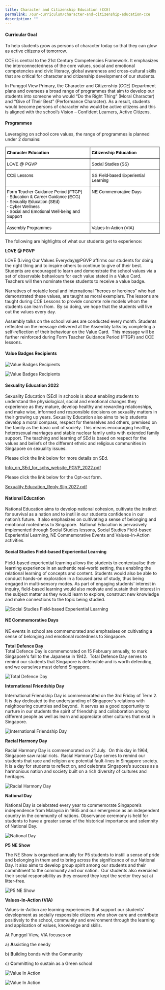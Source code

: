 ```yaml
---
title: Character and Citizenship Education (CCE)
permalink: /our-curriculum/character-and-citizenship-education-cce
description: ""
---
```

#### Curricular Goal

To help students grow as persons of character today so that they can glow as active citizens of tomorrow.

CCE is central to the 21st Century Competencies Framework.  It emphasizes the interconnectedness of the core values, social and emotional competencies and civic literacy, global awareness and cross-cultural skills that are critical for character and citizenship development of our students.

In Punggol View Primary, the Character and Citizenship (CCE) Department plans and oversees a broad range of programmes that aim to develop our students into someone who would “Do the Right Thing” (Moral Character) and “Give of Their Best” (Performance Character). As a result, students would become persons of character who would be active citizens and this is aligned with the school’s Vision – Confident Learners, Active Citizens. 

#### Programmes

Leveraging on school core values, the range of programmes is planned under 2 domains:

<style type="text/css">
.tg  {border-collapse:collapse;border-spacing:0;}
.tg td{border-color:black;border-style:solid;border-width:1px;font-family:Arial, sans-serif;font-size:14px;
  overflow:hidden;padding:10px 5px;word-break:normal;}
.tg th{border-color:black;border-style:solid;border-width:1px;font-family:Arial, sans-serif;font-size:14px;
  font-weight:normal;overflow:hidden;padding:10px 5px;word-break:normal;}
.tg .tg-s6wz{background-color:#FFF;color:#050505;text-align:left;vertical-align:top}
.tg .tg-xjv0{background-color:#FFF;color:#050505;font-weight:bold;text-align:left;vertical-align:top}
</style>
<table class="tg">
<thead>
  <tr>
    <th class="tg-xjv0">Character Education</th>
    <th class="tg-xjv0">Citizenship Education</th>
  </tr>
</thead>
<tbody>
  <tr>
    <td class="tg-s6wz">LOVE @ PGVP</td>
    <td class="tg-s6wz">Social Studies (SS)</td>
  </tr>
  <tr>
    <td class="tg-s6wz">CCE Lessons</td>
    <td class="tg-s6wz">SS Field-based Experiential Learning</td>
  </tr>
  <tr>
    <td class="tg-s6wz">Form Teacher Guidance Period (FTGP)<br>-  Education &amp; Career Guidance (ECG)<br>-  Sexuality Education (SEd)<br>-  Cyber Wellness<br>-  Social and Emotional Well-being and Support</td>
    <td class="tg-s6wz">NE Commemorative Days</td>
  </tr>
  <tr>
    <td class="tg-s6wz">Assembly Programmes</td>
    <td class="tg-s6wz">Values-In-Action (VIA)</td>
  </tr>
</tbody>
</table>

The following are highlights of what our students get to experience:  
  

**LOVE @ PGVP**

LOVE (Living Our Values Everyday)@PGVP affirms our students for doing the right thing and to inspire others to continue to give of their best.  Students are encouraged to learn and demonstrate the school values via a set of observable behaviours for each value stated in a Value Card.  Teachers will then nominate these students to receive a value badge.  

  

Narratives of notable local and international “heroes or heroines” who had demonstrated these values, are taught as moral exemplars. The lessons are taught during CCE Lessons to provide concrete role models whom the students can learn from.  By so doing, we hope that the students will live out the values every day. 

  

Assembly talks on the school values are conducted every month. Students reflected on the message delivered at the Assembly talks by completing a self-reflection of their behaviour on the Value Card.  This message will be further reinforced during Form Teacher Guidance Period (FTGP) and CCE lessons.

#### Value Badges Recipients

![Value Badges Recipients](/images/Value%20Badges%20Recipients.png)

![Value Badges Recipients](/images/Value%20Badges%20Recipients_2.jpg)

#### Sexuality Education 2022

Sexuality Education (SEd) in schools is about enabling students to understand the physiological, social and emotional changes they experience as they mature, develop healthy and rewarding relationships, and make wise, informed and responsible decisions on sexuality matters in their growing up years. Sexuality Education also aims to help students develop a moral compass, respect for themselves and others, premised on the family as the basic unit of society. This means encouraging healthy, heterosexual marriages and stable nuclear family units with extended family support. The teaching and learning of SEd is based on respect for the values and beliefs of the different ethnic and religious communities in Singapore on sexuality issues.

  

Please click the link below for more details on SEd.

[Info\_on\_SEd\_for\_schs\_website\_PGVP\_2022.pdf](/files/Info_on_SEd_for_schs_website_PGVP_2022.pdf)

  

Please click the link below for the Opt-out form.

[Sexuality Education\_Reply Slip 2022.pdf](/files/Sexuality%20Education_Reply%20Slip%202022.pdf)

#### National Education

National Education aims to develop national cohesion, cultivate the instinct for survival as a nation and to instil in our students confidence in our nation’s future.  It also emphasizes on cultivating a sense of belonging and emotional rootedness to Singapore.  National Education is pervasively implemented through Social Studies lessons, Social Studies Field-based Experiential Learning, NE Commemorative Events and Values-In-Action activities.

#### Social Studies Field-based Experiential Learning


Field-based experiential learning allows the students to contextualise their learning experience in an authentic real-world setting, thus enabling the relational learning of concepts and content. Students would also be able to conduct hands-on exploration in a focused area of study, thus being engaged in multi-sensory modes. As part of engaging students’ interest in inquiry, field-based learning would also motivate and sustain their interest in the subject matter as they would learn to explore, construct new knowledge and make connections to the topic being studied.

![Social Studies Field-based Experiential Learning](/images/Social%20Studies%20Field-based%20Experiential%20Learning.png)

#### NE Commemorative Days

NE events in school are commemorated and emphasises on cultivating a sense of belonging and emotional rootedness to Singapore.  
  
  
**Total Defence Day** <br>Total Defence Day is commemorated on 15 February annually, to mark Singapore's fall to the Japanese in 1942.  Total Defence Day serves to remind our students that Singapore is defensible and is worth defending, and we ourselves must defend Singapore.

![Total Defence Day](/images/Total%20Defence%20Day.png)

**International Friendship Day** <br>

International Friendship Day is commemorated on the 3rd Friday of Term 2.  It is day dedicated to the understanding of Singapore's relations with neighbouring countries and beyond.  It serves as a good opportunity to nurture in our students the spirit of friendship and collaboration among different people as well as learn and appreciate other cultures that exist in Singapore.

![International Friendship Day](/images/International%20Friendship%20Day.png)

**Racial Harmony Day** <br> 

Racial Harmony Day is commemorated on 21 July.  On this day in 1964, Singapore saw racial riots.  Racial Harmony Day serves to remind our students that race and religion are potential fault-lines in Singapore society. It is a day for students to reflect on, and celebrate Singapore’s success as a harmonious nation and society built on a rich diversity of cultures and heritages.

![Racial Harmony Day](/images/Racial%20Harmony%20Day.png)

**National Day**

National Day is celebrated every year to commemorate Singapore’s independence from Malaysia in 1965 and our emergence as an independent country in the community of nations. Observance ceremony is held for students to have a greater sense of the historical importance and solemnity of National Day.

![National Day](/images/National%20Day.png)

**P5 NE Show** <br>

The NE Show is organised annually for P5 students to instill a sense of pride and belonging in them and to bring across the significance of our National Day. It also aims to develop group spirit among our students and their commitment to the community and our nation.  Our students also exercised their social responsibility as they ensured they kept the sector they sat at litter-free.

![P5 NE Show](/images/P5%20NE%20Show.png)

**Values-In-Action (VIA)** <br>

Values-in-Action are learning experiences that support our students’ development as socially responsible citizens who show care and contribute positively to the school, community and environment through the learning and application of values, knowledge and skills.   
  

At Punggol View, VIA focuses on 

a) **A**ssisting the needy  

b) **B**uilding bonds with the Community

c) **C**ommitting to sustain as a Green school

![Value In Action](/images/VIA_1.png)

![Value In Action](/images/VIA2.jpg)
